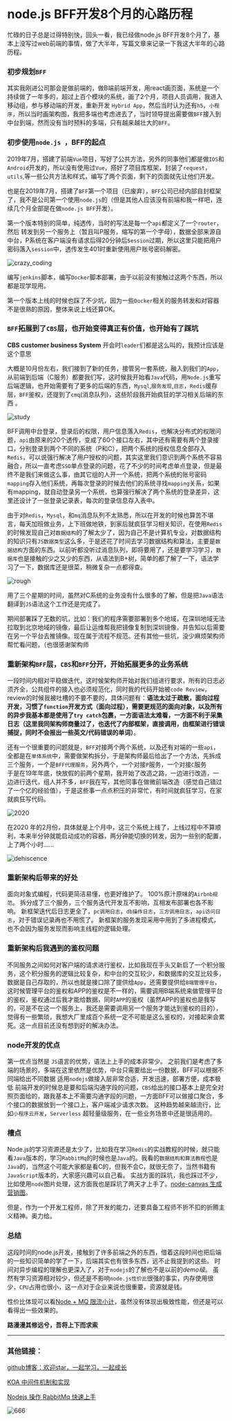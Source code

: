 # node.js BFF开发8个月的心路历程

忙碌的日子总是过得特别快，回头一看，我已经做node.js BFF开发8个月了，基本上没写过web前端的事情，做了大半年，写篇文章来记录一下我这大半年的心路历程。

### 初步规划`BFF`

其实我刚进公司那会是做前端的，做B端前端开发，用react画页面，系统是一个持续做了一年多的，超过上百个模块的系统，画了2个月，项目人员调用，我进入移动组，参与移动端的开发，重新开发 `Hybrid App`，然后当时认为还有`h5`，`小程序`，所以当时画架构图，我把多端也考虑进去了，当时领导提出需要做`BFF`接入到中台到端，然而没有当时预料的多端，只有越来越壮大的`BFF`。

### 初步使用`node.js `，BFF的起点  

2019年7月，搭建了前端`Vue`项目，写好了公共方法，另外的同事他们都是做`IOS`和`Android`开发的，所以没有使用过`Vue`，搭好了项目库框架，封装了`request`，`utils`,等一些公共方法和样式，编写了两个页面，剩下的页面就先让他们开发。  

也是在2019年7月，搭建了`BFF`第一个项目（已废弃），`BFF`公司已经内部自封框架了，我不是公司第一个使用`node.js`的（但是其他人应该没有前端和我一样吧，连续几个月全部是在做`node.js BFF`开发）。  

第一个版本特别的简单，纯透传，当时的写法是每一个`api`都定义了一个`router`，然后 转发到另一个服务上（暂且叫P服务，缩写的第一个字母），数据全部来源自中台，P系统在客户端没有请求后得20分钟后`Session`过期，所以这里只能把用户密码落入`session`中，透传发生401时重新使用用户账号密码解密。  

![crazy_coding](/imgs/bff_development_record/crazy_coding.jpg)


编写`jenkins`脚本，编写`Docker`脚本部署，由于以前没有接触过这两个东西，所以都是现学现用。  

第一个版本上线的时候也踩了不少坑，因为一些`Docker`相关的服务转发和对容器不是很熟的原因，整体来说上线还算OK。  

### `BFF`拓展到了`CBS`层，也开始变得真正有价值，也开始有了踩坑

**CBS customer business System**   开会时`leader`们都是这么叫的，我预计应该是这个意思  

大概是10月份左右，我们接到了新的任务，接管另一套系统，融入到我们的`App`，从前端到后端（C服务）都要我们写，这时候我开始看`Java`代码，用`Node.js`重写后端逻辑，也开始需要有了更多的后端的东西，`Mysql`,`服务发现`,`日志`，`Redis`缓存层，`BFF`鉴权，还提到了`cmq`(消息队列)，这些阶段我开始疯狂的学习相关后端的东西 。  

![study](/imgs/bff_development_record/study.jpg)

​  BFF调用中台登录，登录后的权限，用户信息落入`Redis`，也解决分布式的权限问题，`api`由原来的20个透传，变成了60个接口左右，其中还有需要有两个登录接口，分别登录到两个不同的系统（P和C），把两个系统的授权信息全部存入`Redis`，可以说强行解决了用户授权的问题，其实这里我们意识到两个系统不容易融合，所以一直考虑`SSO`单点登录的问题，花了不少的时间考虑单点登录，但是最终不是我们来做这么事，由其它组的人开一个系统，把两个系统的账号密码`mapping`存入他们系统，再每次登录的时候去他们的系统寻找`mapping`关系，如果有mapping，就自动登录另一个系统，也算强行解决了两个系统的登录差异，这里还设计了一张登录记录表，每次的登录信息存入表中。  

​	由于对`Redis`，`Mysql`，和`mq`消息队列不太熟悉，所以在开发的时候也算苦不堪言，每天加班做业务，上下班做地铁，到家后就疯狂学习相关知识，在使用`Redis`的时候发现自己对`数据结构`的了解太少了，因为自己不是计算机专业，对数据结构的知识只有`JS数据类型`这么多，于是还花了时间去学习数据结构和算法，主要是`数据结构`方面的东西。以前听都没听过消息队列，即将要用了，还是要学习学习，`数据库`也是接触的少之又少的东西，从语法到B+树，简单的都了解了一下，语法学习了一下，数据库还是很菜，稍微复杂一点都得查。

![rough](/imgs/bff_development_record/rough.jpg)

​    用了三个星期的时间，虽然对C系统的业务没有什么很多的了解，但是把`Java`语法翻译到`JS`语法这个工作还是完成了。  

期间部署踩了无数的坑，比如：我们的程序需要部署到多个地域，在深圳地域无法拉取到北京地域的镜像，最后让运维帮我把镜像复制到深圳镜像，并告知以后需要在另一个平台去推镜像。现在属于流程不规范。还有其他一些坑，没少麻烦架构师帮忙看问题，（也很感谢架构师   

### 重新架构`BFF`层，`CBS`和`BFF`分开，开始拓展更多的业务系统

一段时间内相对平稳做迭代，这时候架构师开始对我们组进行要求，所有的日志必须齐全，公共组件的接入也必须规范化，同时我的代码开始被`code Review`，review的时候我被吐槽的不要不要的，具体问题有：**语法太过于疏散，面向过程开发，习惯了`function`开发方式（面向过程），需要更规范的面向对象，以及所有的异步我基本都是使用了`try catch`包裹，一方面语法太难看，一方面不利于采集日志（这里我同架构师商量过了，也迭代了内部框架，直接调用，由框架进行错误捕捉，同时不会报出一些英文/代码错误的单词）**。    

还有一个很重要的问题就是，`BFF`对接两个两个系统，以及还有对端的一些`api`，全都是在`单体系统`中，需要做架构拆分，于是架构师最后给出了一个方法，先拆成三个服务，一个是`BFF代理服务`，另外两个，一个对接`P`服务，一个对接`C`服务  
于是在19年年底，快放假的前两个星期，我开始了改造之路，一边进行改造，一边进行迭代，组人并不多，`BFF`我在写，其他同事在做微前端改造（感觉自己错过了一个亿的经验值），于是这些事一点点积压的非常忙，有时间就疯狂学习，在家就疯狂写代码。  

![2020](/imgs/bff_development_record/2020.jpg)

在2020 年的2月份，具体就是上个月中，这三个系统上线了，上线过程中不算顺利，本来半分钟就能启动成功的容器，两分钟能切换的转发，因为一些别的配置，上了两个小时......  

![dehiscence](/imgs/bff_development_record/dehiscence.jpg)


### 重新架构后带来的好处

面向对象式编程，代码更简洁易懂，也更好维护了。
100%原汁原味的`Airbnb规范`。
拆分成了三个服务，三个服务迭代开发互不影响，互相发布部署也各不影响。
新框架迭代后日志更全了，`pc调用日志`，`db操作日志`，`三方调用日志`，`api访问日志`，对于错误记录再也不用慌了。
新框架的服务发现采用中用到了多进程模式，也不会因为服务发现而影响主线程的逻辑处理。

### 重新架构后我遇到的鉴权问题

不同服务之间如何对客户端的请求进行鉴权，比如我现在手头又新启了一个积分服务，这个积分服务的逻辑比较复杂，和中台的交互较少，和数据库的交互比较多，数据是自己存取的，所以也就是接口除了提供给`App`，还需要提供给`B端管理平台`，这时候管理平台的鉴权和APP的鉴权是不一样的，需要调用B端系统来做管理平台的鉴权，鉴权通过后我才能给数据，同时`APP`的鉴权（虽然APP的鉴权也是我写的，可是不在这一个服务上，我还是需要调用另一个服务才能达到鉴权的目的），觉得有一些繁琐，我想大厂里成百个系统一定不可能是这么鉴权的，对接起来会累死。这一点目前还没有想到好的解决办法。

### node开发的优点
第一优点当然是 `JS`语言的优势，语法上上手的成本非常少。
之前我们是考虑了多端的场景的，多端在这里依然是优势，中台只需要给出一份数据，BFF可以根据不同端给出不同数据
适用`nodejs`做接入层非常合适，开发迅速，部署方便，成本极低
前端开发的时候总是要和后端沟通字段的问题，`CBS`给出的接口基本上是完全对照页面给的，跟我基本上不需要沟通字段的问题，一方面BFF可以做接口聚合，多个接口的数据放到一个接口上，客户端减少请求次数。
这种趋势越来越流行，比如`小程序云开发`，`Serverless` 超轻量级服务，在一些业务场景中还是很适用的。

### 槽点
​    Node.js的学习资源还是太少了，比如我在学习`Redis`的实战教程的时候，就只能看`Java`版本的，学习`RabbitMq`的时候也是`Java`的。我看的`数据结构和算法教程`也是`Java`的，当然这个可能大家都是看C的，但我不会C，就很无奈了，当然书籍有`JavaScript`版本的，大家感兴趣可以自己看。
实战方面的踩坑，我也踩过不少，比如使用`node`图片处理，这方面我也是踩坑了两天才上手了。[node-canvas 生成营销图](https://github.com/coolliyong/coolliyong.github.io/blob/master/docs/node/node_canvas.md)。

但是，作为一个开发工程师，除了开发的能力，还要具备工程师不折不扣的折腾主义精神。奥力给。

### 总结
这段时间的node.js开发，接触到了许多前端之外的东西，借着这段时间也把后端的一些知识简单的学了一下，后端其实也有很多东西，远不止我提到的这些。
时间对异步编程的理解也更深入了，对于`nodejs`的了解也不是以前的*demo级*。
虽然有学习资源相对较少，但还是不影响`node.js性价比`很强的事实，内存使用很少，`CPU`占用也很小，这一点对于企业来说也很重要，资源就是钱。

性价比体现可以看[Node + MQ 限流小计](https://github.com/coolliyong/coolliyong.github.io/blob/master/docs/node/current_limiting.md)，虽然没有体现出极致性能，但还是可以看得出一些效果的。

**路漫漫其修远兮，吾将上下而求索**

---

### 其他链接：

[github博客：欢迎star，一起学习，一起成长](https://github.com/coolliyong/coolliyong.github.io)

[KOA 中间件机制和实现](https://github.com/coolliyong/coolliyong.github.io/blob/master/docs/node/koa_middle.md)

[Nodejs 操作 RabbitMq 快速上手](https://github.com/coolliyong/node_rabbitMQ_mqtutorial/blob/master/README.md)



![666](/imgs/bff_development_record/666.jpg)






